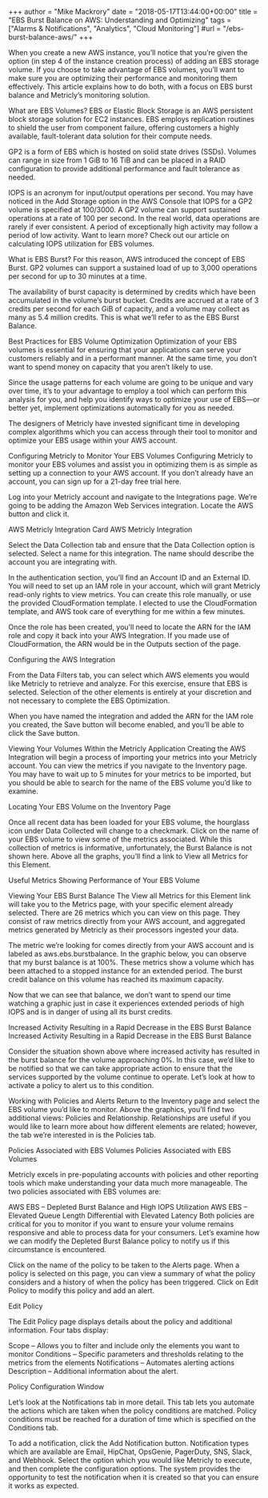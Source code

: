 +++
author = "Mike Mackrory"
date = "2018-05-17T13:44:00+00:00"
title = "EBS Burst Balance on AWS: Understanding and Optimizing"
tags = ["Alarms & Notifications", "Analytics", "Cloud Monitoring"]
#url = "/ebs-burst-balance-aws/"
+++

When you create a new AWS instance, you’ll notice that you’re given the option (in step 4 of the instance creation process) of adding an EBS storage volume. If you choose to take advantage of EBS volumes, you’ll want to make sure you are optimizing their performance and monitoring them effectively. This article explains how to do both, with a focus on EBS burst balance and Metricly’s monitoring solution.

What are EBS Volumes?
EBS or Elastic Block Storage is an AWS persistent block storage solution for EC2 instances. EBS employs replication routines to shield the user from component failure, offering customers a highly available, fault-tolerant data solution for their compute needs.

GP2 is a form of EBS which is hosted on solid state drives (SSDs). Volumes can range in size from 1 GiB to 16 TiB and can be placed in a RAID configuration to provide additional performance and fault tolerance as needed.

IOPS is an acronym for input/output operations per second. You may have noticed in the Add Storage option in the AWS Console that IOPS for a GP2 volume is specified at 100/3000. A GP2 volume can support sustained operations at a rate of 100 per second. In the real world, data operations are rarely if ever consistent. A period of exceptionally high activity may follow a period of low activity. Want to learn more? Check out our article on calculating IOPS utilization for EBS volumes.

What is EBS Burst?
For this reason, AWS introduced the concept of EBS Burst. GP2 volumes can support a sustained load of up to 3,000 operations per second for up to 30 minutes at a time.

The availability of burst capacity is determined by credits which have been accumulated in the volume’s burst bucket. Credits are accrued at a rate of 3 credits per second for each GiB of capacity, and a volume may collect as many as 5.4 million credits. This is what we’ll refer to as the EBS Burst Balance.

Best Practices for EBS Volume Optimization
Optimization of your EBS volumes is essential for ensuring that your applications can serve your customers reliably and in a performant manner. At the same time, you don’t want to spend money on capacity that you aren’t likely to use.

Since the usage patterns for each volume are going to be unique and vary over time, it’s to your advantage to employ a tool which can perform this analysis for you, and help you identify ways to optimize your use of EBS—or better yet, implement optimizations automatically for you as needed.

The designers of Metricly have invested significant time in developing complex algorithms which you can access through their tool to monitor and optimize your EBS usage within your AWS account.

Configuring Metricly to Monitor Your EBS Volumes
Configuring Metricly to monitor your EBS volumes and assist you in optimizing them is as simple as setting up a connection to your AWS account. If you don’t already have an account, you can sign up for a 21-day free trial here.

Log into your Metricly account and navigate to the Integrations page. We’re going to be adding the Amazon Web Services integration. Locate the AWS button and click it.

AWS Metricly Integration Card
AWS Metricly Integration

Select the Data Collection tab and ensure that the Data Collection option is selected. Select a name for this integration. The name should describe the account you are integrating with.

In the authentication section, you’ll find an Account ID and an External ID. You will need to set up an IAM role in your account, which will grant Metricly read-only rights to view metrics. You can create this role manually, or use the provided CloudFormation template. I elected to use the CloudFormation template, and AWS took care of everything for me within a few minutes.

 

Once the role has been created, you’ll need to locate the ARN for the IAM role and copy it back into your AWS Integration. If you made use of CloudFormation, the ARN would be in the Outputs section of the page.


Configuring the AWS Integration

From the Data Filters tab, you can select which AWS elements you would like Metricly to retrieve and analyze. For this exercise, ensure that EBS is selected. Selection of the other elements is entirely at your discretion and not necessary to complete the EBS Optimization.

When you have named the integration and added the ARN for the IAM role you created, the Save button will become enabled, and you’ll be able to click the Save button.

Viewing Your Volumes Within the Metricly Application
Creating the AWS Integration will begin a process of importing your metrics into your Metricly account. You can view the metrics if you navigate to the Inventory page. You may have to wait up to 5 minutes for your metrics to be imported, but you should be able to search for the name of the EBS volume you’d like to examine.


Locating Your EBS Volume on the Inventory Page

Once all recent data has been loaded for your EBS volume, the hourglass icon under Data Collected will change to a checkmark. Click on the name of your EBS volume to view some of the metrics associated. While this collection of metrics is informative, unfortunately, the Burst Balance is not shown here. Above all the graphs, you’ll find a link to View all Metrics for this Element.


Useful Metrics Showing Performance of Your EBS Volume

Viewing Your EBS Burst Balance
The View all Metrics for this Element link will take you to the Metrics page, with your specific element already selected. There are 26 metrics which you can view on this page. They consist of raw metrics directly from your AWS account, and aggregated metrics generated by Metricly as their processors ingested your data.

The metric we’re looking for comes directly from your AWS account and is labeled as aws.ebs.burstbalance. In the graphic below, you can observe that my burst balance is at 100%. These metrics show a volume which has been attached to a stopped instance for an extended period. The burst credit balance on this volume has reached its maximum capacity.

Now that we can see that balance, we don’t want to spend our time watching a graphic just in case it experiences extended periods of high IOPS and is in danger of using all its burst credits.

Increased Activity Resulting in a Rapid Decrease in the EBS Burst Balance
Increased Activity Resulting in a Rapid Decrease in the EBS Burst Balance

Consider the situation shown above where increased activity has resulted in the burst balance for the volume approaching 0%. In this case, we’d like to be notified so that we can take appropriate action to ensure that the services supported by the volume continue to operate. Let’s look at how to activate a policy to alert us to this condition.

Working with Policies and Alerts
Return to the Inventory page and select the EBS volume you’d like to monitor. Above the graphics, you’ll find two additional views: Policies and Relationship. Relationships are useful if you would like to learn more about how different elements are related; however, the tab we’re interested in is the Policies tab.

Policies Associated with EBS Volumes
Policies Associated with EBS Volumes

Metricly excels in pre-populating accounts with policies and other reporting tools which make understanding your data much more manageable. The two policies associated with EBS volumes are:

AWS EBS – Depleted Burst Balance and High IOPS Utilization
AWS EBS – Elevated Queue Length Differential with Elevated Latency
Both policies are critical for you to monitor if you want to ensure your volume remains responsive and able to process data for your consumers. Let’s examine how we can modify the Depleted Burst Balance policy to notify us if this circumstance is encountered.

Click on the name of the policy to be taken to the Alerts page. When a policy is selected on this page, you can view a summary of what the policy considers and a history of when the policy has been triggered. Click on Edit Policy to modify this policy and add an alert.


Edit Policy

The Edit Policy page displays details about the policy and additional information. Four tabs display:

Scope – Allows you to filter and include only the elements you want to monitor
Conditions – Specific parameters and thresholds relating to the metrics from the elements
Notifications – Automates alerting actions
Description – Additional information about the alert.

Policy Configuration Window

Let’s look at the Notifications tab in more detail. This tab lets you automate the actions which are taken when the policy conditions are matched. Policy conditions must be reached for a duration of time which is specified on the Conditions tab.

To add a notification, click the Add Notification button. Notification types which are available are Email, HipChat, OpsGenie, PagerDuty, SNS, Slack, and Webhook. Select the option which you would like Metricly to execute, and then complete the configuration options. The system provides the opportunity to test the notification when it is created so that you can ensure it works as expected.